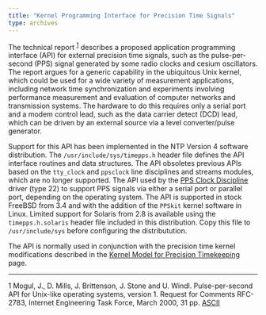 ```yaml
---
title: "Kernel Programming Interface for Precision Time Signals"
type: archives
---
```


The technical report <sup>[1](#myfootnote1)</sup> describes a proposed application programming interface (API) for external precision time signals, such as the pulse-per-second (PPS) signal generated by some radio clocks and cesium oscillators. The report argues for a generic capability in the ubiquitous Unix kernel, which could be used for a wide variety of measurement applications, including network time synchronization and experiments involving performance measurement and evaluation of computer networks and transmission systems. The hardware to do this requires only a serial port and a modem control lead, such as the data carrier detect (DCD) lead, which can be driven by an external source via a level converter/pulse generator.

Support for this API has been implemented in the NTP Version 4 software distribution. The <code>/usr/include/sys/timepps.h</code> header file defines the API interface routines and data structures. The API obsoletes previous APIs based on the <code>tty_clock</code> and <code>ppsclock</code> line disciplines and streams modules, which are no longer supported. The API used by the [PPS Clock Discipline](/archives/drivers/driver22/) driver (type 22) to support PPS signals via either a serial port or parallel port, depending on the operating system. The API is supported in stock FreeBSD from 3.4 and with the addition of the <code>PPSkit</code> kernel software in Linux. Limited support for Solaris from 2.8 is available using the <code>timepps.h.solaris</code> header file included in this distribution. Copy this file to <code>/usr/include/sys</code> before configuring the distributution.

The API is normally used in conjunction with the precision time kernel modifications described in the [Kernel Model for Precision Timekeeping](/archives/4.1.2/kern/) page.

* * *

<a name="myfootnote1">1</a>  Mogul, J., D. Mills, J. Brittenson, J. Stone and U. Windl. Pulse-per-second API for Unix-like operating systems, version 1. Request for Comments RFC-2783, Internet Engineering Task Force, March 2000, 31 pp. [ASCII](http://www.eecis.udel.edu/~mills/database/rfc/rfc2783.txt)